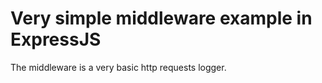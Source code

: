 # Very simple middleware example in ExpressJS

The middleware is a very basic http requests logger.
